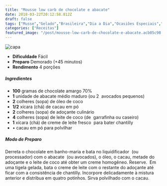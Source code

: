 ```yaml
---
title: "Mousse low carb de chocolate e abacate"
date: 2018-03-22T20:12:58.812Z
draft: false
tags: ["Musse","Gelado","Brasileira","Dia a Dia","Ocasiões Especiais","Leve e Saudável","Alimentação saudável","receita saudável"]
categories: ["Receitas"]
featured_image: "/post/mousse-low-carb-de-chocolate-e-abacate.acb05c98.jpg"
---
```


![capa](/post/mousse-low-carb-de-chocolate-e-abacate.acb05c98.jpg)

*   **Dificuldade** Fácil
*   **Preparo** Demorado (+45 minutos)
*   **Rendimento** 4 porções

##### Ingredientes

*   **100** gramas de chocolate amargo 70%
*   **1** unidade de abacate médio maduro (ou 2  avocados pequenos)
*   **2** colheres (sopa) de óleo de coco
*   **1/2** xícara (chá) de cacau em pó
*   **2** colheres (sopa) de adoçante culinário
*   **4** colheres (sopa) de leite de coco (de  garrafinha ou caseiro)
*   **1** xícara (chá) de creme de leite fresco  para bater chantilly
*   • cacau em pó para polvilhar

##### Modo de Preparo

Derreta o chocolate em banho-maria e bata no liquidificador  (ou processador) com o abacate  (ou avocados), o óleo, o cacau, metade do adoçante e o leite de coco até obter um creme homogêneo. Reserve.  Em uma tigela gelada, bata o creme de leite com o restante do adoçante até ficar com a consistência de chantilly. Incorpore delicadamente à mistura anterior e distribua em quatro potinhos. Sirva polvilhado com o cacau.
